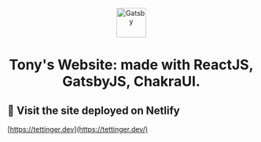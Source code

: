 <p align="center">
  <a href="https://www.gatsbyjs.com/?utm_source=starter&utm_medium=readme&utm_campaign=minimal-starter">
    <img alt="Gatsby" src="https://www.gatsbyjs.com/Gatsby-Monogram.svg" width="60" />
  </a>
</p>
<h1 align="center">
 Tony's Website: made with ReactJS, GatsbyJS, ChakraUI.
</h1>

## 🚀 Visit the site deployed on Netlify

[https://tettinger.dev](https://tettinger.dev/)
